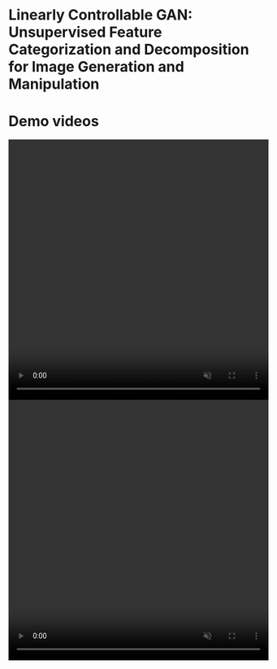 # Linearly Controllable GAN: Unsupervised Feature Categorization and Decomposition for Image Generation and Manipulation

# Demo videos
<div class="image-container"></div>
    <center>
        <video width="512" height="512" controls autoplay loop muted>
            <source src="assets/yaw.mp4" type="video/mp4">
        </video>
        <video width="512" height="512" controls autoplay loop muted>
            <source src="assets/pitch.mp4" type="video/mp4">
        </video>
    </center>
</div>
</br>
